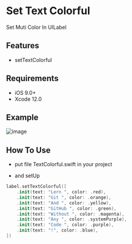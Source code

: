# Set Text Colorful
Set Muti Color In UILabel

## Features
* setTextColorful

## Requirements
- iOS 9.0+
- Xcode 12.0

## Example
![image](https://raw.githubusercontent.com/devnoz/TextColorful/main/IMG_70BDF0C61120-1.jpeg)

## How To Use
- put file TextColorful.swift in your project

- and setUp
``` swift
label.setTextColorful([
	.init(text: "Lern ", color: .red),
	.init(text: "Git ", color: .orange),
	.init(text: "And ", color: .yellow),
	.init(text: "GitHub ", color: .green),
	.init(text: "Without ", color: .magenta),
	.init(text: "Any ", color: .systemPurple),
	.init(text: "Code ", color: .purple),
	.init(text: "!", color: .blue),
])
```
